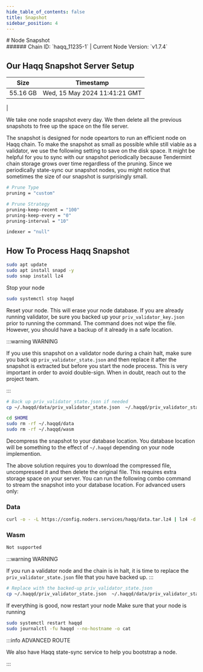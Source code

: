 ```yaml
---
hide_table_of_contents: false
title: Snapshot
sidebar_position: 4
---
```


<div class="h1-with-icon icon-haqq">
# Node Snapshot
</div>
###### Chain ID: `haqq_11235-1` | Current Node Version: `v1.7.4`

## Our Haqq Snapshot Server Setup

| Size   | Timestamp   |
|--------|-------------|
| 55.16 GB | Wed, 15 May 2024 11:41:21 GMT |


We take one node snapshot every day. We then delete all the previous snapshots to free up the space on the file server.

The snapshot is designed for node opeartors to run an efficient node on Haqq chain. To make the snapshot as small as possible while still viable as a validator, we use the following setting to save on the disk space. It might be helpful for you to sync with our snapshot periodically because Tendermint chain storage grows over time regardless of the pruning. Since we periodically state-sync our snapshot nodes, you might notice that sometimes the size of our snapshot is surprisingly small.

```bash title="app.toml"
# Prune Type
pruning = "custom"

# Prune Strategy
pruning-keep-recent = "100"
pruning-keep-every = "0"
pruning-interval = "10"
```

```bash title="config.toml"
indexer = "null"
```

## How To Process Haqq Snapshot
```bash
sudo apt update
sudo apt install snapd -y
sudo snap install lz4
```

Stop your node
```bash
sudo systemctl stop haqqd
```
Reset your node. This will erase your node database. If you are already running validator, be sure you backed up your `priv_validator_key.json` prior to running the command. The command does not wipe the file. However, you should have a backup of it already in a safe location.

:::warning WARNING

If you use this snapshot on a validator node during a chain halt, make sure you back up `priv_validator_state.json` and then replace it after the snapshot is extracted but before you start the node process. This is very important in order to avoid double-sign. When in doubt, reach out to the project team.

:::

```bash
# Back up priv_validator_state.json if needed
cp ~/.haqqd/data/priv_validator_state.json  ~/.haqqd/priv_validator_state.json

cd $HOME
sudo rm -rf ~/.haqqd/data
sudo rm -rf ~/.haqqd/wasm
```

Decompress the snapshot to your database location. You database location will be something to the effect of `~/.haqqd` depending on your node implemention.

The above solution requires you to download the compressed file, uncompressed it and then delete the original file. This requires extra storage space on your server. You can run the following combo command to stream the snapshot into your database location. For advanced users only:
### Data
```bash
curl -o - -L https://config.noders.services/haqq/data.tar.lz4 | lz4 -d | tar -x -C ~/.haqqd
```
### Wasm
```bash
Not supported
```

:::warning WARNING

If you run a validator node and the chain is in halt, it is time to replace the `priv_validator_state.json` file that you have backed up.
:::

```bash
# Replace with the backed-up priv_validator_state.json
cp ~/.haqqd/priv_validator_state.json  ~/.haqqd/data/priv_validator_state.json
```

If everything is good, now restart your node
Make sure that your node is running

```bash
sudo systemctl restart haqqd
sudo journalctl -fu haqqd --no-hostname -o cat
```

:::info ADVANCED ROUTE

We also have Haqq state-sync service to help you bootstrap a node.

:::
